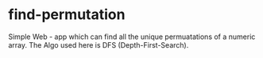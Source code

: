 # find-permutation
Simple Web - app which can find all the unique permuatations of a numeric array.
The Algo used here is DFS (Depth-First-Search).
